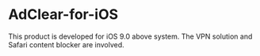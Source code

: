 # AdClear-for-iOS
This product is developed for iOS 9.0 above system. The VPN solution and Safari content blocker are involved.
